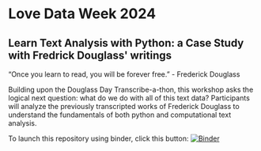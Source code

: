 # Love Data Week 2024
## Learn Text Analysis with Python: a Case Study with Fredrick Douglass' writings

“Once you learn to read, you will be forever free.” - Frederick Douglass
 
Building upon the Douglass Day Transcribe-a-thon, this workshop asks the logical next question: what do we do with all of this text data? Participants will analyze the previously transcripted works of Frederick Douglass to understand the fundamentals of both python and computational text analysis.

To launch this repository using binder, click this button: [![Binder](https://mybinder.org/badge_logo.svg)](https://mybinder.org/v2/gh/ktopham/LoveData24_Douglass/HEAD)
